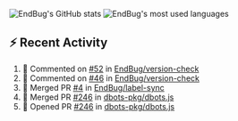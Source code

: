 ![EndBug's GitHub stats](https://github-readme-stats.vercel.app/api?username=endbug&show_icons=true&theme=dark)
![EndBug's most used languages](https://github-readme-stats.vercel.app/api/top-langs/?username=endbug&layout=compact&theme=dark)

## ⚡ Recent Activity

<!--START_SECTION:activity-->
1. 💬 Commented on [#52](https://github.com//EndBug/version-check/issues/52) in [EndBug/version-check](https://github.com//EndBug/version-check)
2. 💬 Commented on [#46](https://github.com//EndBug/version-check/issues/46) in [EndBug/version-check](https://github.com//EndBug/version-check)
3. 🎉 Merged PR [#4](https://github.com//EndBug/label-sync/pull/4) in [EndBug/label-sync](https://github.com//EndBug/label-sync)
4. 🎉 Merged PR [#246](https://github.com//dbots-pkg/dbots.js/pull/246) in [dbots-pkg/dbots.js](https://github.com//dbots-pkg/dbots.js)
5. 💪 Opened PR [#246](https://github.com//dbots-pkg/dbots.js/pull/246) in [dbots-pkg/dbots.js](https://github.com//dbots-pkg/dbots.js)
<!--END_SECTION:activity-->
